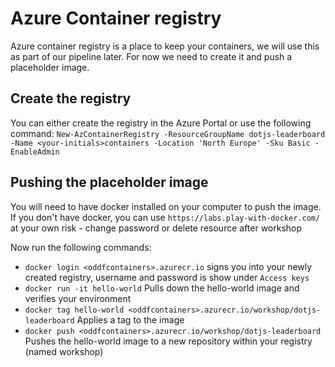 # Azure Container registry

Azure container registry is a place to keep your containers, we will use this as part of our pipeline later.
For now we need to create it and push a placeholder image.

## Create the registry

You can either create the registry in the Azure Portal or use the following command:
`New-AzContainerRegistry -ResourceGroupName dotjs-leaderboard -Name <your-initials>containers -Location 'North Europe' -Sku Basic -EnableAdmin`

## Pushing the placeholder image

You will need to have docker installed on your computer to push the image. If you don't have docker, you can use `https://labs.play-with-docker.com/` at your own risk - change password or delete resource after workshop

Now run the following commands:
- `docker login <oddfcontainers>.azurecr.io`
    signs you into your newly created registry, username and password is show under `Access keys`
- `docker run -it hello-world`
    Pulls down the hello-world image and verifies your environment
- `docker tag hello-world <oddfcontainers>.azurecr.io/workshop/dotjs-leaderboard`
    Applies a tag to the image
- `docker push <oddfcontainers>.azurecr.io/workshop/dotjs-leaderboard`
    Pushes the hello-world image to a new repository within your registry (named workshop)